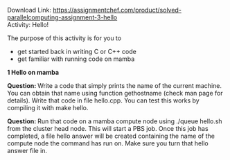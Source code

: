 Download Link: https://assignmentchef.com/product/solved-parallelcomputing-assignment-3-hello
<br>
Activity: Hello!

The purpose of this activity is for you to

<ul>

 <li>get started back in writing C or C++ code</li>

 <li>get familiar with running code on mamba</li>

</ul>

<strong>1        Hello on mamba </strong>

<strong>Question: </strong>Write a code that simply prints the name of the current machine. You can obtain that name using function gethostname (check man page for details). Write that code in file hello.cpp. You can test this works by compiling it with make hello.

<strong>Question: </strong>Run that code on a mamba compute node using ./queue hello.sh from the cluster head node. This will start a PBS job. Once this job has completed, a file hello answer will be created containing the name of the compute node the command has run on. Make sure you turn that hello answer file in.